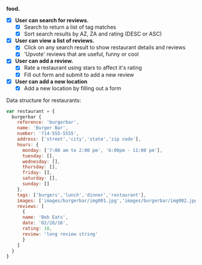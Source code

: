 **food.**
- [x] **User can search for reviews.**
  * [x] Search to return a list of tag matches
  * [x] Sort search results by AZ, ZA and rating (DESC or ASC)
- [x] **User can view a list of reviews.**
  * [x] Click on any search result to show restaurant details and reviews
  * [x] 'Upvote' reviews that are useful, funny or cool
- [x] **User can add a review.**
  * [x] Rate a restaurant using stars to affect it's rating
  * [x] Fill out form and submit to add a new review
- [x] **User can add a new location**
  * [x] Add a new location by filling out a form

Data structure for restaurants:
```javascript
var restaurant = {
  burgerbar {
    reference: 'burgerbar',
    name: 'Burger Bar',
    number: '714-555-5555',
    address: ['street','city','state','zip code'],
    hours: {
      monday: ['7:00 am to 2:00 pm', '6:00pm - 11:00 pm'],
      tuesday: [],
      wednesday: [],
      thursday: [],
      friday: [],
      saturday: [],
      sunday: []
    },
    tags: ['burgers','lunch','dinner','restaurant'],
    images: ['images/burgerbar/img001.jpg','images/burgerbar/img002.jpg','images/burgerbar/img003.jpg'],
    reviews: [
      {
      name: 'Bob Eats',
      date: '02/28/16',
      rating: 10,
      review: 'long review string'
      }
    ]
  }
}
```
